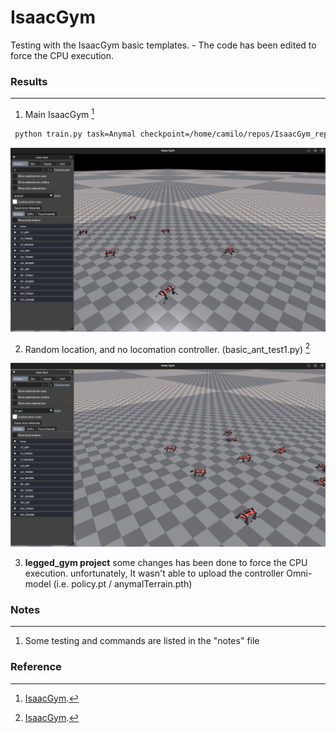 # IsaacGym 

Testing with the IsaacGym basic templates.
    - The code has been edited to force the CPU execution.


### Results 
----
1) Main IsaacGym [^1]
```bash
 python train.py task=Anymal checkpoint=/home/camilo/repos/IsaacGym_repo/IsaacGymEnvs/isaacgymenvs/runs/Anymal_from_omni/anymal.pth test=True num_envs=6 rl_device=cpu sim_device=cpu pipeline=cpu
 ```

 <img src="Images/IsaacGym_baseRepo_load_OmniModel_anymal.png" width=700>

 2) Random location, and no locomation controller. (basic_ant_test1.py) [^1]

  <img src="Images/IsaacGym_basic_ant_random_location.png" width=700>

 3) **legged_gym project** some changes has been done to force the CPU execution. unfortunately, It wasn't able to upload the controller Omni-model (i.e. policy.pt / anymalTerrain.pth)   


 ### Notes
 ---
 1) Some testing and commands are listed in the "notes" file  


 ### Reference
 [^1]: [IsaacGym](https://github.com/isaac-sim/IsaacGymEnvs).

 [^2]: [legged_gym](https://github.com/leggedrobotics/rsl_rl).
 
 [^3]: [OmniIsaacGymEnvs](https://github.com/boredengineering/OmniIsaacGymEnvs).